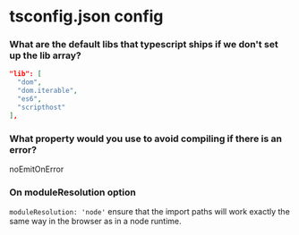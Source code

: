 # tsconfig.json config


### What are the default libs that typescript ships if we don't set up the lib array?
```json
"lib": [
  "dom",
  "dom.iterable",
  "es6",
  "scripthost"
],
```

### What property would you use to avoid compiling if there is an error?
noEmitOnError

### On moduleResolution option
`moduleResolution: 'node'` ensure that the import paths will work exactly the same way in the browser as in a node runtime.
